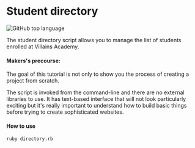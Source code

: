 # Student directory

<div align="left">
  <img alt="GitHub top language" src="https://img.shields.io/github/languages/top/EvSivtsova/guilded_rose_tech_test">
</div>

The student directory script allows you to manage the list of students enrolled at Villains Academy.

#### Makers's precourse:

The goal of this tutorial is not only to show you the process of creating a project from scratch.

The script is invoked from the command-line and there are no external libraries to use. It has text-based interface that will not look particularly exciting but it's really important to understand how to build basic things before trying to create sophisticated websites.

#### How to use

```shell
ruby directory.rb
```
